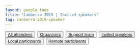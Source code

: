 ```yaml
---
layout: people-tags
title: "Canberra 2019 | Invited speakers"
tag: canberra-2019-speaker
---
```

<button class="button"><a class="linkbutton" href="/tag/canberra-2019-people">
  All attendees
</a></button>&nbsp;
<button class="button"><a class="linkbutton" href="/tag/canberra-2019-organiser">
  Organisers
</a></button>&nbsp;
<button class="button"><a class="linkbutton" href="/tag/canberra-2019-support">
  Support team
</a></button>&nbsp;
<button class="button"><a class="linkbutton" href="/tag/canberra-2019-speaker">
  Invited speakers
</a></button>&nbsp;
<button class="button"><a class="linkbutton" href="/tag/canberra-2019-local">
  Local participants
</a></button>&nbsp;
<button class="button"><a class="linkbutton" href="/tag/canberra-2019-remote">
  Remote participants
</a></button>